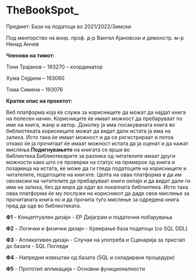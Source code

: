 # TheBookSpot_
Предмет: Бази на податоци во 2021/2022/Зимски

Под менторство на вонр. проф. д-р Вангел Ајановски и демонстр. м-р Ненад Анчев

**Членови на тимот:**

Тони Трајанов – 193270 – координатор

Хума Сејдини – 193060

Тома Симена – 193076

**Краток опис на проектот:**

Веб платформа која ќе служи за корисниците да можат да најдат книга на полесен начин. Корисниците ќе имаат можност да пребаруваат по име на книга, жанр и автор. Доколку ја има посакуваната книга во библиотеката корисниците можат да видат дали истата ја има на залиха. Исто така ќе имаат можност и да се регистрираат и потоа откако ќе ја прочитаат ќе имаат можност истата да ја оценат и да кажат мислење.**Подигнувањето** на книгата се врши во библиотека.Библиотекарите за разлика од читателите имаат други можности како што се проверки на статус на примерок од книга и позајмица на истата, ќе може да ги гледа податоците на корисниците и читателите, податоците на книгите. Целта на оваа платформа е да им овозможи на читателите да пребаруваат книги онлајн и да видат дали ги има на залиха, без да мора да одат во локалната библиотека. Исто така оваа платформа ќе му послужи на корисникот да даде свое мислење за прочитаната книга но и да прочита туѓо мислење за одредена книга пред да оде во библиотеката.

**Ф1** - Концептуален дизајн - ЕР Дијаграм и податочни побарувања	

**Ф2** - Логички и физички дизајн - Креирање база податоци (со SQL DDL)	

**Ф3** - Апликативен дизајн - Случаи на употреба и Сценарија за пристап до базата - SQL Погледи	

**Ф4** - Напредни извештаи од базата (SQL и складирани процедури)	

**Ф5** - Прототип апликација - Основни функционалности

